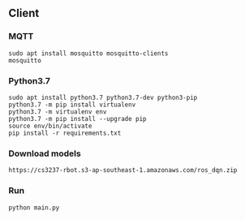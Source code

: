 ## Client

### MQTT
```
sudo apt install mosquitto mosquitto-clients
mosquitto
```

### Python3.7
```
sudo apt install python3.7 python3.7-dev python3-pip
python3.7 -m pip install virtualenv
python3.7 -m virtualenv env
python3.7 -m pip install --upgrade pip
source env/bin/activate
pip install -r requirements.txt
```

### Download models
```
https://cs3237-rbot.s3-ap-southeast-1.amazonaws.com/ros_dqn.zip
```

### Run
```
python main.py
```
